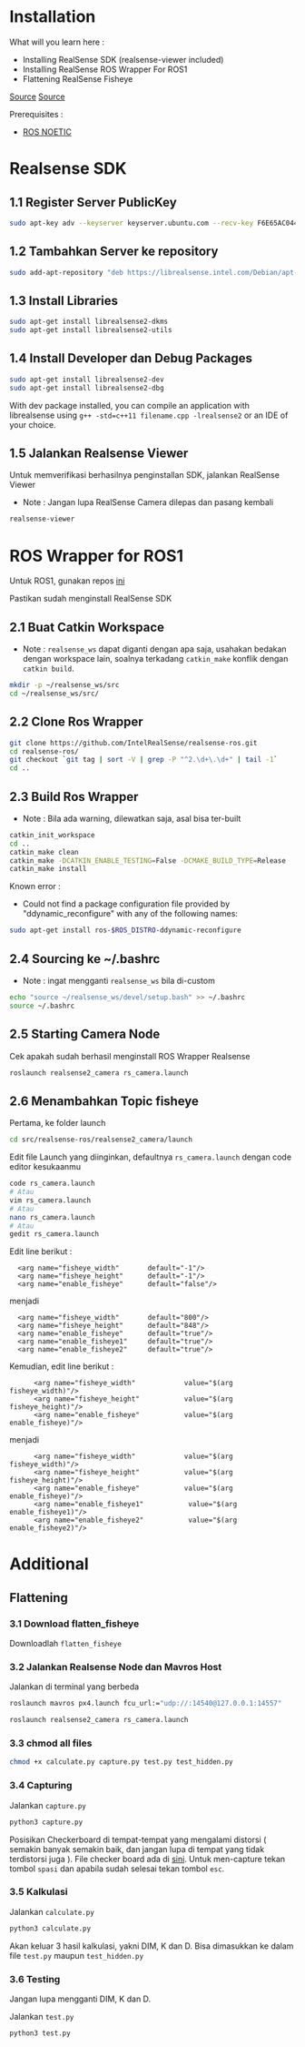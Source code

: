 # Installation

What will you learn here :
* Installing RealSense SDK (realsense-viewer included)
* Installing RealSense ROS Wrapper For ROS1
* Flattening RealSense Fisheye

[Source](https://github.com/IntelRealSense/realsense-ros/tree/ros1-legacy)
[Source](https://github.com/IntelRealSense/librealsense/blob/master/doc/distribution_linux.md)

Prerequisites :
* [ROS NOETIC](INSTALASI_ROS_NOETIC.md)

# Realsense SDK

## 1.1 Register Server PublicKey

```sh
sudo apt-key adv --keyserver keyserver.ubuntu.com --recv-key F6E65AC044F831AC80A06380C8B3A55A6F3EFCDE || sudo apt-key adv --keyserver hkp://keyserver.ubuntu.com:80 --recv-key F6E65AC044F831AC80A06380C8B3A55A6F3EFCDE
```

## 1.2 Tambahkan Server ke repository

```sh
sudo add-apt-repository "deb https://librealsense.intel.com/Debian/apt-repo $(lsb_release -cs) main" -u
```

## 1.3 Install Libraries

```sh
sudo apt-get install librealsense2-dkms
sudo apt-get install librealsense2-utils
```

## 1.4 Install Developer dan Debug Packages

```sh
sudo apt-get install librealsense2-dev
sudo apt-get install librealsense2-dbg
```

With dev package installed, you can compile an application with librealsense using ```g++ -std=c++11 filename.cpp -lrealsense2``` or an IDE of your choice.

## 1.5 Jalankan Realsense Viewer

Untuk memverifikasi berhasilnya penginstallan SDK, jalankan RealSense Viewer

* Note : Jangan lupa RealSense Camera dilepas dan pasang kembali

```sh
realsense-viewer
```

# ROS Wrapper for ROS1

Untuk ROS1, gunakan repos [ini](https://github.com/IntelRealSense/realsense-ros/tree/ros1-legacy)

Pastikan sudah menginstall RealSense SDK

## 2.1 Buat Catkin Workspace

* Note : `realsense_ws` dapat diganti dengan apa saja, usahakan bedakan dengan workspace lain, soalnya terkadang ```catkin_make``` konflik dengan ```catkin build```.

```sh
mkdir -p ~/realsense_ws/src
cd ~/realsense_ws/src/
```

## 2.2 Clone Ros Wrapper

```sh
git clone https://github.com/IntelRealSense/realsense-ros.git
cd realsense-ros/
git checkout `git tag | sort -V | grep -P "^2.\d+\.\d+" | tail -1`
cd ..
```

## 2.3 Build Ros Wrapper

* Note : Bila ada warning, dilewatkan saja, asal bisa ter-built

```sh
catkin_init_workspace
cd ..
catkin_make clean
catkin_make -DCATKIN_ENABLE_TESTING=False -DCMAKE_BUILD_TYPE=Release
catkin_make install
```

Known error :

* Could not find a package configuration file provided by "ddynamic_reconfigure" with any of the following names:
```sh
sudo apt-get install ros-$ROS_DISTRO-ddynamic-reconfigure
```

## 2.4 Sourcing ke ~/.bashrc

* Note : ingat mengganti `realsense_ws` bila di-custom

```sh
echo "source ~/realsense_ws/devel/setup.bash" >> ~/.bashrc
source ~/.bashrc
```

## 2.5 Starting Camera Node

Cek apakah sudah berhasil menginstall ROS Wrapper Realsense

```sh
roslaunch realsense2_camera rs_camera.launch
```

## 2.6 Menambahkan Topic fisheye

Pertama, ke folder launch

```sh
cd src/realsense-ros/realsense2_camera/launch
```

Edit file Launch yang diinginkan, defaultnya `rs_camera.launch` dengan code editor kesukaanmu

```sh
code rs_camera.launch
# Atau
vim rs_camera.launch
# Atau
nano rs_camera.launch
# Atau
gedit rs_camera.launch
```

Edit line berikut :

```
  <arg name="fisheye_width"       default="-1"/>
  <arg name="fisheye_height"      default="-1"/>
  <arg name="enable_fisheye"      default="false"/>  
```

menjadi

```
  <arg name="fisheye_width"       default="800"/>
  <arg name="fisheye_height"      default="848"/>
  <arg name="enable_fisheye"      default="true"/>  
  <arg name="enable_fisheye1"     default="true"/>
  <arg name="enable_fisheye2"     default="true"/>
```

Kemudian, edit line berikut :  

```
      <arg name="fisheye_width"            value="$(arg fisheye_width)"/>
      <arg name="fisheye_height"           value="$(arg fisheye_height)"/>
      <arg name="enable_fisheye"           value="$(arg enable_fisheye)"/>
```

menjadi

```
      <arg name="fisheye_width"            value="$(arg fisheye_width)"/>
      <arg name="fisheye_height"           value="$(arg fisheye_height)"/>
      <arg name="enable_fisheye"           value="$(arg enable_fisheye)"/>
      <arg name="enable_fisheye1"           value="$(arg enable_fisheye1)"/>
      <arg name="enable_fisheye2"           value="$(arg enable_fisheye2)"/>
```

# Additional

## Flattening

### 3.1 Download flatten_fisheye

Downloadlah `flatten_fisheye`

### 3.2 Jalankan Realsense Node dan Mavros Host

Jalankan di terminal yang berbeda

```sh
roslaunch mavros px4.launch fcu_url:="udp://:14540@127.0.0.1:14557"
```

```sh
roslaunch realsense2_camera rs_camera.launch
```

### 3.3 chmod all files

```sh
chmod +x calculate.py capture.py test.py test_hidden.py
```

### 3.4 Capturing

Jalankan `capture.py`

```sh
python3 capture.py
```

Posisikan Checkerboard di tempat-tempat yang mengalami distorsi ( semakin banyak semakin baik, dan jangan lupa di tempat yang tidak terdistorsi juga ). File checker board ada di [sini](files/). Untuk men-capture tekan tombol `spasi` dan apabila sudah selesai tekan tombol `esc`. 

### 3.5 Kalkulasi

Jalankan `calculate.py`

```sh
python3 calculate.py
```

Akan keluar 3 hasil kalkulasi, yakni DIM, K dan D. Bisa dimasukkan ke dalam file `test.py` maupun `test_hidden.py`

### 3.6 Testing

Jangan lupa mengganti DIM, K dan D.

Jalankan `test.py`

```sh
python3 test.py
```